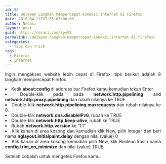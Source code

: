 ```yaml
---
id: 92
title: Delapan Langkah Mempercepat Koneksi Internet di Firefox
date: 2010-04-21T07:55:03+00:00
author: Nesaci
layout: post
guid: https://nesaci.com/?p=92
permalink: /delapan-langkah-mempercepat-koneksi-internet-di-firefox/
categories:
  - Tips dan Trick
tags:
  - Firefox
  - Internet
---
```

<p style="text-align: justify;">
  Ingin mengakses website lebih cepat di Firefox, tips berikut adalah 8 langkah mempercepat Firefox
</p>

<li style="text-align: justify;">
  Ketik <strong>about:config </strong> di address bar Firefox kamu kemudian tekan Enter
</li>
<li style="text-align: justify;">
  Double-klik pada pada <strong>network.http.pipelining</strong> and <strong>network.http.proxy.pipelining </strong>dan rubah nilainya ke TRUE
</li>
<li style="text-align: justify;">
  Double-klik <strong>network.http.pipelining.maxrequests</strong> dan rubah nilainya ke 8.
</li>
<li style="text-align: justify;">
  Double-klik <strong>network.dns.disableIPv6</strong>, rubah ke TRUE
</li>
<li style="text-align: justify;">
  Double-klik <strong>network.http.keep-alive</strong>, rubah ke TRUE
</li>
<li style="text-align: justify;">
  Rubah <strong>network.http.version</strong> ke &#8220;1.1&#8221;
</li>
<li style="text-align: justify;">
  Klik kanan di area kosong dan kemudian klik New, pilih Integer dan beri nama <strong>nglayout.initialpaint.delay</strong> dengan nilai (value) 0
</li>
<li style="text-align: justify;">
  Klik kanan di area kosong kemudian pilih New, klik Boolean kasih nama <strong>config.trim_on_minimize</strong> dan nilai (value) TRUE
</li>

Setelah cobalah untuk mengetes Firefox kamu.
